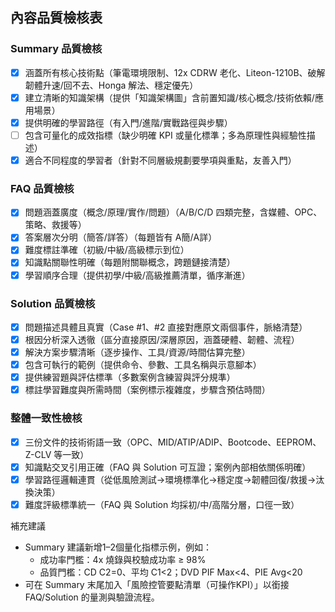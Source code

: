 ## 內容品質檢核表

### Summary 品質檢核
- [x] 涵蓋所有核心技術點（筆電環境限制、12x CDRW 老化、Liteon-1210B、破解韌體升速/回不去、Honga 解法、穩定優先）
- [x] 建立清晰的知識架構（提供「知識架構圖」含前置知識/核心概念/技術依賴/應用場景）
- [x] 提供明確的學習路徑（有入門/進階/實戰路徑與步驟）
- [ ] 包含可量化的成效指標（缺少明確 KPI 或量化標準；多為原理性與經驗性描述）
- [x] 適合不同程度的學習者（針對不同層級規劃要學項與重點，友善入門）

### FAQ 品質檢核
- [x] 問題涵蓋廣度（概念/原理/實作/問題）（A/B/C/D 四類完整，含媒體、OPC、策略、救援等）
- [x] 答案層次分明（簡答/詳答）（每題皆有 A簡/A詳）
- [x] 難度標註準確（初級/中級/高級標示到位）
- [x] 知識點關聯性明確（每題附關聯概念，跨題鏈接清楚）
- [x] 學習順序合理（提供初學/中級/高級推薦清單，循序漸進）

### Solution 品質檢核
- [x] 問題描述具體且真實（Case #1、#2 直接對應原文兩個事件，脈絡清楚）
- [x] 根因分析深入透徹（區分直接原因/深層原因，涵蓋硬體、韌體、流程）
- [x] 解決方案步驟清晰（逐步操作、工具/資源/時間估算完整）
- [x] 包含可執行的範例（提供命令、參數、工具名稱與示意腳本）
- [x] 提供練習題與評估標準（多數案例含練習與評分規準）
- [x] 標註學習難度與所需時間（案例標示複雜度，步驟含預估時間）

### 整體一致性檢核
- [x] 三份文件的技術術語一致（OPC、MID/ATIP/ADIP、Bootcode、EEPROM、Z-CLV 等一致）
- [x] 知識點交叉引用正確（FAQ 與 Solution 可互證；案例內部相依關係明確）
- [x] 學習路徑邏輯連貫（從低風險測試→環境標準化→穩定度→韌體回復/救援→汰換決策）
- [x] 難度評級標準統一（FAQ 與 Solution 均採初/中/高階分層，口徑一致）

補充建議
- Summary 建議新增1–2個量化指標示例，例如：
  - 成功率門檻：4x 燒錄與校驗成功率 ≥ 98%
  - 品質門檻：CD C2=0、平均 C1<2；DVD PIF Max<4、PIE Avg<20
- 可在 Summary 末尾加入「風險控管要點清單（可操作KPI）」以銜接 FAQ/Solution 的量測與驗證流程。